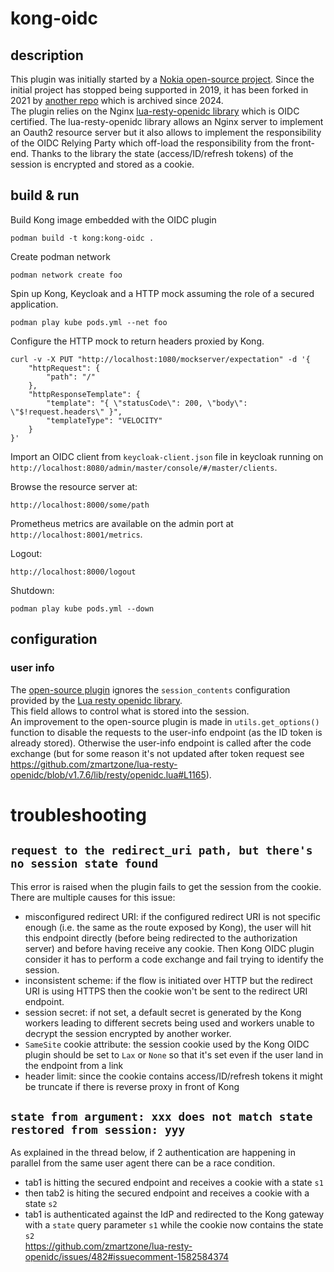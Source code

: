 # kong-oidc
## description
This plugin was initially started by a [Nokia open-source project](https://github.com/nokia/kong-oidc). Since the initial project has stopped being supported in 2019, it has been forked in 2021 by [another repo](https://github.com/revomatico/kong-oidc) which is archived since 2024.  
The plugin relies on the Nginx [lua-resty-openidc library](https://github.com/zmartzone/lua-resty-openidc) which is OIDC certified.
The lua-resty-openidc library allows an Nginx server to implement an Oauth2 resource server but it also allows to implement the responsibility of the OIDC Relying Party which off-load the responsibility from the front-end. Thanks to the library the state (access/ID/refresh tokens) of the session is encrypted and stored as a cookie.

## build & run
Build Kong image embedded with the OIDC plugin
```
podman build -t kong:kong-oidc .
```

Create podman network
```
podman network create foo
```

Spin up Kong, Keycloak and a HTTP mock assuming the role of a secured application.
```
podman play kube pods.yml --net foo
```

Configure the HTTP mock to return headers proxied by Kong.  
```
curl -v -X PUT "http://localhost:1080/mockserver/expectation" -d '{
    "httpRequest": {
        "path": "/"
    },
    "httpResponseTemplate": {
        "template": "{ \"statusCode\": 200, \"body\": \"$!request.headers\" }",
        "templateType": "VELOCITY"
    }
}'
```

Import an OIDC client from `keycloak-client.json` file in keycloak running on `http://localhost:8080/admin/master/console/#/master/clients`.  

Browse the resource server at:
```
http://localhost:8000/some/path
```

Prometheus metrics are available on the admin port at `http://localhost:8001/metrics`.  

Logout:
```
http://localhost:8000/logout
```

Shutdown:
```
podman play kube pods.yml --down
```

## configuration
### user info
The [open-source plugin](https://github.com/revomatico/kong-oidc) ignores the `session_contents` configuration provided by the [Lua resty openidc library](https://github.com/zmartzone/lua-resty-openidc/tree/v1.7.6?tab=readme-ov-file#sample-configuration-for-google-signin).  
This field allows to control what is stored into the session.  
An improvement to the open-source plugin is made in `utils.get_options()` function to disable the requests to the user-info endpoint (as the ID token is already stored). Otherwise the user-info endpoint is called after the code exchange (but for some reason it's not updated after token request see https://github.com/zmartzone/lua-resty-openidc/blob/v1.7.6/lib/resty/openidc.lua#L1165).

# troubleshooting
## `request to the redirect_uri path, but there's no session state found`
This error is raised when the plugin fails to get the session from the cookie.  
There are multiple causes for this issue:
- misconfigured redirect URI: if the configured redirect URI is not specific enough (i.e. the same as the route exposed by Kong), the user will hit this endpoint directly (before being redirected to the authorization server) and before having receive any cookie. Then Kong OIDC plugin consider it has to perform a code exchange and fail trying to identify the session.
- inconsistent scheme: if the flow is initiated over HTTP but the redirect URI is using HTTPS then the cookie won't be sent to the redirect URI endpoint.
- session secret: if not set, a default secret is generated by the Kong workers leading to different secrets being used and workers unable to decrypt the session encrypted by another worker.
- `SameSite` cookie attribute: the session cookie used by the Kong OIDC plugin should be set to `Lax` or `None` so that it's set even if the user land in the endpoint from a link
- header limit: since the cookie contains access/ID/refresh tokens it might be truncate if there is reverse proxy in front of Kong
## `state from argument: xxx does not match state restored from session: yyy`
As explained in the thread below, if 2 authentication are happening in parallel from the same user agent there can be a race condition.  
- tab1 is hitting the secured endpoint and receives a cookie with a state `s1`
- then tab2 is hiting the secured endpoint and receives a cookie with a state `s2`
- tab1 is authenticated against the IdP and redirected to the Kong gateway with a `state` query parameter `s1` while the cookie now contains the state `s2`   
https://github.com/zmartzone/lua-resty-openidc/issues/482#issuecomment-1582584374
